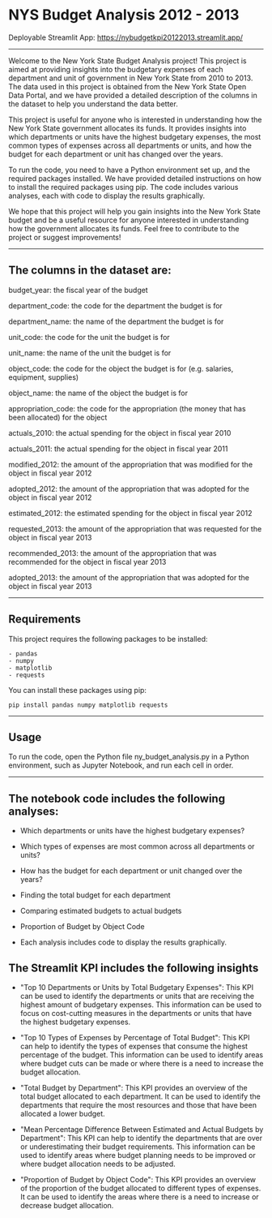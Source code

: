 # NYS Budget Analysis 2012 - 2013

Deployable Streamlit App: 
https://nybudgetkpi20122013.streamlit.app/

---

Welcome to the New York State Budget Analysis project! This project is aimed at providing insights into the budgetary expenses of each department and unit of government in New York State from 2010 to 2013. The data used in this project is obtained from the New York State Open Data Portal, and we have provided a detailed description of the columns in the dataset to help you understand the data better.

This project is useful for anyone who is interested in understanding how the New York State government allocates its funds. It provides insights into which departments or units have the highest budgetary expenses, the most common types of expenses across all departments or units, and how the budget for each department or unit has changed over the years.

To run the code, you need to have a Python environment set up, and the required packages installed. We have provided detailed instructions on how to install the required packages using pip. The code includes various analyses, each with code to display the results graphically.

We hope that this project will help you gain insights into the New York State budget and be a useful resource for anyone interested in understanding how the government allocates its funds. Feel free to contribute to the project or suggest improvements!

---

## The columns in the dataset are:

budget_year: the fiscal year of the budget

department_code: the code for the department the budget is for

department_name: the name of the department the budget is for

unit_code: the code for the unit the budget is for

unit_name: the name of the unit the budget is for

object_code: the code for the object the budget is for (e.g. salaries, equipment, supplies)

object_name: the name of the object the budget is for

appropriation_code: the code for the appropriation (the money that has been allocated) for the object

actuals_2010: the actual spending for the object in fiscal year 2010

actuals_2011: the actual spending for the object in fiscal year 2011

modified_2012: the amount of the appropriation that was modified for the object in fiscal year 2012

adopted_2012: the amount of the appropriation that was adopted for the object in fiscal year 2012

estimated_2012: the estimated spending for the object in fiscal year 2012

requested_2013: the amount of the appropriation that was requested for the object in fiscal year 2013

recommended_2013: the amount of the appropriation that was recommended for the object in fiscal year 2013

adopted_2013: the amount of the appropriation that was adopted for the object in fiscal year 2013

---

## Requirements
This project requires the following packages to be installed:

    - pandas
    - numpy
    - matplotlib
    - requests
    
You can install these packages using pip:


    pip install pandas numpy matplotlib requests

---

## Usage

To run the code, open the Python file ny_budget_analysis.py in a Python environment, such as Jupyter Notebook, and run each cell in order.

---

## The notebook code includes the following analyses:

- Which departments or units have the highest budgetary expenses?

- Which types of expenses are most common across all departments or units?

- How has the budget for each department or unit changed over the years?

- Finding the total budget for each department

- Comparing estimated budgets to actual budgets

- Proportion of Budget by Object Code

- Each analysis includes code to display the results graphically.

## The Streamlit KPI includes the following insights

- "Top 10 Departments or Units by Total Budgetary Expenses": This KPI can be used to identify the departments or units that are receiving the highest amount of budgetary expenses. This information can be used to focus on cost-cutting measures in the departments or units that have the highest budgetary expenses.

- "Top 10 Types of Expenses by Percentage of Total Budget": This KPI can help to identify the types of expenses that consume the highest percentage of the budget. This information can be used to identify areas where budget cuts can be made or where there is a need to increase the budget allocation.

- "Total Budget by Department": This KPI provides an overview of the total budget allocated to each department. It can be used to identify the departments that require the most resources and those that have been allocated a lower budget.

- "Mean Percentage Difference Between Estimated and Actual Budgets by Department": This KPI can help to identify the departments that are over or underestimating their budget requirements. This information can be used to identify areas where budget planning needs to be improved or where budget allocation needs to be adjusted.

- "Proportion of Budget by Object Code": This KPI provides an overview of the proportion of the budget allocated to different types of expenses. It can be used to identify the areas where there is a need to increase or decrease budget allocation.
